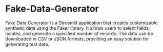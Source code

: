 # Fake-Data-Generator
Fake Data Generator is a Streamlit application that creates customizable synthetic data using the Faker library. It allows users to select fields, locales, and generate a specified number of records. The data can be downloaded in CSV or JSON formats, providing an easy solution for generating test data.
